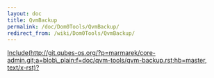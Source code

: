 ```yaml
---
layout: doc
title: QvmBackup
permalink: /doc/Dom0Tools/QvmBackup/
redirect_from: /wiki/Dom0Tools/QvmBackup/
---
```


[Include(http://git.qubes-os.org/?p=marmarek/core-admin.git;a=blob\_plain;f=doc/qvm-tools/qvm-backup.rst;hb=master, text/x-rst)?](/doc/Dom0Tools/Include(http%3A/git.qubes-os.org?p=marmarek/core-admin.git;a=blob_plain;f=doc/qvm-tools/qvm-backup.rst;hb=master,%20text/x-rst))
